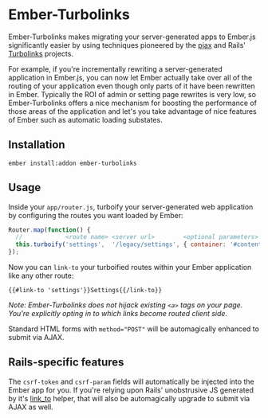 # Ember-Turbolinks

Ember-Turbolinks makes migrating your server-generated apps to Ember.js significantly easier by using techniques pioneered by the [pjax](https://github.com/defunkt/jquery-pjax) and Rails' [Turbolinks](https://github.com/rails/turbolinks) projects.

For example, if you're incrementally rewriting a server-generated application in Ember.js, you can now let Ember actually take over all of the routing of your application even though only parts of it have been rewritten in Ember. Typically the ROI of admin or setting page rewrites is very low, so Ember-Turbolinks offers a nice mechanism for boosting the performance of those areas of the application and let's you take advantage of nice features of Ember such as automatic loading substates.

## Installation

`ember install:addon ember-turbolinks`

## Usage

Inside your `app/router.js`, turboify your server-generated web application by configuring the routes you want loaded by Ember:

```js
Router.map(function() {
  //            <route name> <server url>        <optional parameters>
  this.turboify('settings',  '/legacy/settings', { container: '#content', path: '/admin/settings' });
});
```

Now you can `link-to` your turboified routes within your Ember application like any other route:

`{{#link-to 'settings'}}Settings{{/link-to}}`

*Note: Ember-Turbolinks does not hijack existing `<a>` tags on your page. You're explicitly opting in to which links become routed client side.*

Standard HTML forms with `method="POST"` will be automagically enhanced to submit via AJAX.

## Rails-specific features

The `csrf-token` and `csrf-param` fields will automatically be injected into the Ember app for you. If you're relying upon Rails' unobstrusive JS generated by it's [link_to](http://api.rubyonrails.org/classes/ActionView/Helpers/UrlHelper.html#method-i-link_to) helper, that will also be automagically upgrade to submit via AJAX as well.
